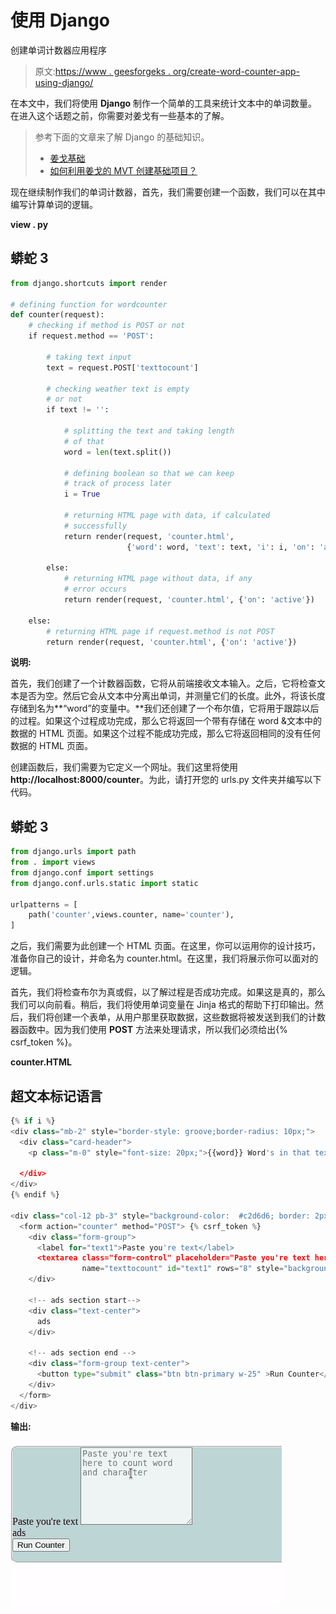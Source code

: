 # 使用 Django

创建单词计数器应用程序

> 原文:[https://www . geesforgeks . org/create-word-counter-app-using-django/](https://www.geeksforgeeks.org/create-word-counter-app-using-django/)

在本文中，我们将使用 **Django** 制作一个简单的工具来统计文本中的单词数量。在进入这个话题之前，你需要对姜戈有一些基本的了解。

> 参考下面的文章来了解 Django 的基础知识。
> 
> *   [姜戈基础](https://www.geeksforgeeks.org/django-basics/)
> *   [如何利用姜戈的 MVT 创建基础项目？](https://www.geeksforgeeks.org/how-to-create-a-basic-project-using-mvt-in-django/)

现在继续制作我们的单词计数器，首先，我们需要创建一个函数，我们可以在其中编写计算单词的逻辑。

**view . py**

## 蟒蛇 3

```py
from django.shortcuts import render

# defining function for wordcounter
def counter(request):
    # checking if method is POST or not
    if request.method == 'POST':

        # taking text input
        text = request.POST['texttocount']

        # checking weather text is empty
        # or not
        if text != '':

            # splitting the text and taking length
            # of that
            word = len(text.split())

            # defining boolean so that we can keep
            # track of process later
            i = True

            # returning HTML page with data, if calculated
            # successfully
            return render(request, 'counter.html',
                          {'word': word, 'text': text, 'i': i, 'on': 'active'})

        else:
            # returning HTML page without data, if any
            # error occurs
            return render(request, 'counter.html', {'on': 'active'})

    else:
        # returning HTML page if request.method is not POST
        return render(request, 'counter.html', {'on': 'active'})
```

**说明:**

首先，我们创建了一个计数器函数，它将从前端接收文本输入。之后，它将检查文本是否为空。然后它会从文本中分离出单词，并测量它们的长度。此外，将该长度存储到名为**“word”的变量中。**我们还创建了一个布尔值，它将用于跟踪以后的过程。如果这个过程成功完成，那么它将返回一个带有存储在 word &文本中的数据的 HTML 页面。如果这个过程不能成功完成，那么它将返回相同的没有任何数据的 HTML 页面。

创建函数后，我们需要为它定义一个网址。我们这里将使用**http://localhost:8000/counter**。为此，请打开您的 urls.py 文件夹并编写以下代码。

## 蟒蛇 3

```py
from django.urls import path
from . import views
from django.conf import settings
from django.conf.urls.static import static

urlpatterns = [
    path('counter',views.counter, name='counter'),
]
```

之后，我们需要为此创建一个 HTML 页面。在这里，你可以运用你的设计技巧，准备你自己的设计，并命名为 counter.html。在这里，我们将展示你可以面对的逻辑。

首先，我们将检查布尔为真或假，以了解过程是否成功完成。如果这是真的，那么我们可以向前看。稍后，我们将使用单词变量在 Jinja 格式的帮助下打印输出。然后，我们将创建一个表单，从用户那里获取数据，这些数据将被发送到我们的计数器函数中。因为我们使用 **POST** 方法来处理请求，所以我们必须给出{% csrf_token %}。

**counter.HTML**

## 超文本标记语言

```py
{% if i %}
<div class="mb-2" style="border-style: groove;border-radius: 10px;">
  <div class="card-header">
    <p class="m-0" style="font-size: 20px;">{{word}} Word's in that text</p>

  </div>
</div>
{% endif %}

<div class="col-12 pb-3" style="background-color:  #c2d6d6; border: 2px; border-style: groove; border-radius: 10px;">
  <form action="counter" method="POST"> {% csrf_token %}
    <div class="form-group">
      <label for="text1">Paste you're text</label>
      <textarea class="form-control" placeholder="Paste you're text here to count word and character"
                name="texttocount" id="text1" rows="8" style="background-color: #f0f5f5;">{{text}}</textarea>
    </div>

    <!-- ads section start-->
    <div class="text-center">
      ads
    </div>

    <!-- ads section end -->
    <div class="form-group text-center">
      <button type="submit" class="btn btn-primary w-25" >Run Counter</button>
    </div>
  </form>
</div>
```

**输出:**

![TemplateDoesNotExist at /counter](img/5b84b2427f353b2bafb77b27ec739d9b.png)
